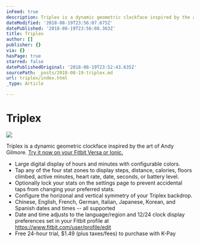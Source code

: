 ```yaml
---
inFeed: true
description: Triplex is a dynamic geometric clockface inspired by the art of Andy Gilmore.
dateModified: '2018-08-19T23:56:07.675Z'
datePublished: '2018-08-19T23:56:08.363Z'
title: Triplex
author: []
publisher: {}
via: {}
hasPage: true
starred: false
datePublishedOriginal: '2018-08-19T23:52:43.635Z'
sourcePath: _posts/2018-08-19-triplex.md
url: triplex/index.html
_type: Article

---
```

# Triplex
![](https://the-grid-user-content.s3-us-west-2.amazonaws.com/bea50b66-8bf4-489a-a72a-0af12b6ca11a.png)

Triplex is a dynamic geometric clockface inspired by the art of Andy Gilmore.
[Try it now on your Fitbit Versa or Ionic.][0]

* Large digital display of hours and minutes with configurable colors.
* Tap any of the four stat zones to display steps, distance, calories, floors climbed, active minutes, heart rate, date, seconds, or battery level.
* Optionally lock your stats on the settings page to prevent accidental taps from changing your preferred stats.
* Configure the horizonal and vertical symmetry of your Triplex backdrop.
* Chinese, English, French, German, Italian, Japanese, Korean, and Spanish dates and times -- all supported
* Date and time adjusts to the language/region and 12/24 clock display preferences set in your Fitbit profile at https://www.fitbit.com/user/profile/edit
* Free 24-hour trial, $1.49 (plus taxes/fees) to purchase with K-Pay

[0]: https://gam.fitbit.com/gallery/clock/e59a4433-d4f5-415c-84c1-115a778a4be7